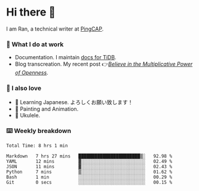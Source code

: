 # Hi there 👋

I am Ran, a technical writer at [PingCAP](https://pingcap.com/).

### 📝 What I do at work

- Documentation. I maintain [docs for TiDB](https://github.com/pingcap/docs).
- Blog transcreation. My recent post 👉[*Believe in the Multiplicative Power of Openness*](https://pingcap.com/blog/believe-in-the-multiplicative-power-of-openness-open-source-community).

### 🤠 I also love

- 💬 Learning Japanese. よろしくお願い致します！
- 🎨 Painting and Animation.
- 🎵 Ukulele.

### ⌨️ Weekly breakdown

<!--START_SECTION:waka-->

```text
Total Time: 8 hrs 1 min

Markdown   7 hrs 27 mins   ███████████████████████▒░   92.98 %
YAML       12 mins         ▓░░░░░░░░░░░░░░░░░░░░░░░░   02.49 %
JSON       11 mins         ▓░░░░░░░░░░░░░░░░░░░░░░░░   02.43 %
Python     7 mins          ▒░░░░░░░░░░░░░░░░░░░░░░░░   01.62 %
Bash       1 min           ░░░░░░░░░░░░░░░░░░░░░░░░░   00.29 %
Git        0 secs          ░░░░░░░░░░░░░░░░░░░░░░░░░   00.15 %
```

<!--END_SECTION:waka-->
